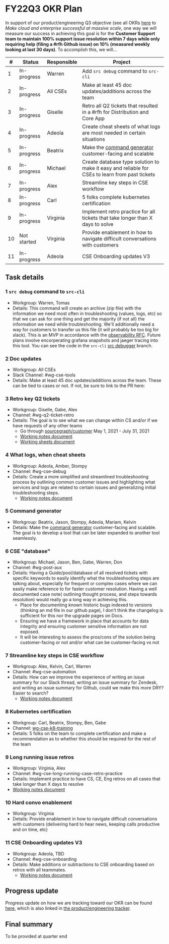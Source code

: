# FY22Q3 OKR Plan

In support of our product/engineering Q3 objective (see all OKRs [here](../company/goals/2022_q3.md) to _Make cloud and enterprise successful at massive scale_, one way we will measure our success in achieving this goal is for the **Customer Support team to maintain 100% support issue resolution within 7 days while only requiring help (filing a #rfh Github issue) on 10% (measured weekly looking at last 30 days)**. To accomplish this, we will…

| #   | Status      | Responsible | Project                                                                                           |
| --- | ----------- | ----------- | ------------------------------------------------------------------------------------------------- |
| 1   | In-progress | Warren      | Add `src debug` command to `src-cli`                                                              |
| 2   | In-progress | All CSEs    | Make at least 45 doc updates/additions across the team                                            |
| 3   | In-progress | Giselle     | Retro all Q2 tickets that resulted in a #rfh for Distribution and Core App                        |
| 4   | In-progress | Adeola      | Create cheat sheets of what logs are most needed in certain situations                            |
| 5   | In-progress | Beatrix     | Make the [command generator](https://command-generator.netlify.app/) customer-facing and scalable |
| 6   | In-progress | Michael     | Create database type solution to make it easy and reliable for CSEs to learn from past tickets    |
| 7   | In-progress | Alex        | Streamline key steps in CSE workflow                                                              |
| 8   | In-progress | Carl        | 5 folks complete kubernetes certification                                                         |
| 9   | In-progress | Virginia    | Implement retro practice for all tickets that take longer than X days to solve                    |
| 10  | Not started | Virginia    | Provide enablement in how to navigate difficult conversations with customers                      |
| 11  | In-progress | Adeola      | CSE Onboarding updates V3                                                                         |

## Task details

### 1 `src debug` command to `src-cli`

- Workgroup: Warren, Tomas
- Details: This command will create an archive (zip file) with the information we need most often in troubleshooting (values, logs, etc) so that we can ask for one thing and get the majority (if not all) the information we need while troubleshooting. We'll additionally need a way for customers to transfer us this file (it will probably be too big for slack). This is an MVP in accordance with the [observability RFC](https://docs.google.com/document/d/1KjV9pNkwCwqzV5ugW6Bn0eQDZw2L8lVuWaaf7IvVYgQ/edit#). Future plans involve encorperating grafana snapshots and jaeger tracing into this tool. You can see the code in the `src-cli` [src debugger](https://github.com/sourcegraph/src-cli/blob/src-debugger/cmd/src/debug.go) branch.

### 2 Doc updates

- Workgroup: All CSEs
- Slack Channel: #wg-cse-tools
- Details: Make at least 45 doc updates/additions across the team. These can be tied to cases or not. If not, be sure to link to the PR here:

### 3 Retro key Q2 tickets

- Workgroup: Giselle, Gabe, Alex
- Channel: #wg-q2-ticket-retro
- Details: The goal is to see what we can change within CS and/or if we have requests of any other teams
  - Go through [sourcegraph/customer](https://github.com/sourcegraph/customer/issues) May 1, 2021 - July 31, 2021
  - [Working notes document](https://docs.google.com/document/d/1cxjPXLxtwZ_TXy66Dv0fl-E96ko3WsY5ERVn9nXyNL0/edit)
  - [Working sheets document](https://docs.google.com/spreadsheets/d/1Gmsa-ZgIsiXj6feXVl2rlepoQf8GEM-5H3tGMxersdY/edit#gid=0)

### 4 What logs, when cheat sheets

- Workgroup: Adeola, Amber, Stompy
- Channel: #wg-cse-debug
- Details: Create a more simplified and streamlined troubleshooting process by outlining common customer issues and highlighting what services and logs are related to certain issues and generalizing initial troubleshooting steps.
  - [Working notes document](https://docs.google.com/document/d/13S8OH7Rm3xmxE8ttm6EJMV4bsPWRdWdv17VnBvuThUs/edit)

### 5 Command generator

- Workgroup: Beatrix, Jason, Stompy, Adeola, Mariam, Kelvin
- Details: Make the [command generator](https://sourcegraph.github.io/support-tools/command-generator/beta/) customer-facing and scalable. The goal is to develop a tool that can be later expanded to another tool seamlessly.

### 6 CSE "database"

- Workgroup: Michael, Jason, Ben, Gabe, Warren, Don
- Channel: #wg-post-aux
- Details: Having a Guide/pool/database of all resolved tickets with specific keywords to easily identify what the troubleshooting steps are talking about, especially for frequent or complex cases where we can easily make reference to for faster customer resolution. Having a well documented case note( outlining thought process, and steps towards resolution) would really go a long way in achieving this.
  - Place for documenting known historic bugs indexed to versions (thinking an md file in our github page), I don’t think the changelog is sufficient for this nor the upgrade pages on Docs.
  - Ensuring we have a framework in place that accounts for data integrity and ensuring customer sensitive information are not exposed.
  - It will be interesting to assess the pros/cons of the solution being customer-facing or not and/or what can be customer-facing vs not

### 7 Streamline key steps in CSE workflow

- Workgroup: Alex, Kelvin, Carl, Warren
- Channel: #wg-cse-automation
- Details: How can we improve the experience of writing an issue summary for our Slack thread, writing an issue summary for Zendesk, and writing an issue summary for Github, could we make this more DRY? Easier to search?
  - [Working notes document](https://docs.google.com/document/d/1D5_o08GFNZ318trY1hZkZHclBtXkzZrdNKn29a2_Uhc/edit#)

### 8 Kubernetes certification

- Workgroup: Carl, Beatrix, Stompy, Ben, Gabe
- Channel: [wg-cse-k8-training](https://sourcegraph.slack.com/archives/C02BETMDNBD)
- Details: 5 folks on the team to complete certification and make a recommendation as to whether this should be required for the rest of the team

### 9 Long running issue retros

- Workgroup: Virginia, Alex
- Channel: #wg-cse-long-running-case-retro-practice
- Details: Implement practice to have CS, CE, Eng retros on all cases that take longer than X days to resolve
- [Working notes document](https://docs.google.com/document/d/1RG2phsY5Ql2XP8qqf08asPnXA7MtAyWq_LevPouoOtA/edit)

### 10 Hard convo enablement

- Workgroup: Virginia
- Details: Provide enablement in how to navigate difficult conversations with customers (delivering hard to hear news, keeping calls productive and on time, etc)

### 11 CSE Onboarding updates V3

- Workgroup: Adeola, TBD
- Channel: #wg-cse-onboarding
- Details: Make additions or subtractions to CSE onboarding based on retros with all teammates.
  - [Working notes document](https://docs.google.com/document/d/1EJyXAk5PptGjZKtCK-4PHoxS_bMVHlEJmYF9v8wRTk8/edit#)

## Progress update

Progress update on how we are tracking toward our OKR can be found [here](https://docs.google.com/spreadsheets/d/11SJb0KdkT0Kmp0epjSkJ1TnzuWilnLEhILGrjl9kFCU/edit#gid=0), which is also linked in [the product/engineering tracker](https://docs.google.com/spreadsheets/d/1M7xgQuKTkxhAlOU2bZgnp5EjJgptwxNJXBkOJaomm5w/edit?usp=sharing).

## Final summary

To be provided at quarter end
